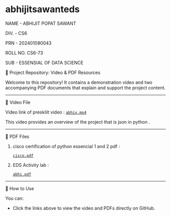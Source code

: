 # abhijitsawanteds

NAME - ABHIJIT POPAT SAWANT

DIV. - CS6

PRN - 202401080043

ROLL NO. CS6-73

SUB - ESSENSIAL OF DATA SCIENCE


📁 Project Repository: Video & PDF Resources

Welcome to this repository! It contains a demonstration video and two accompanying PDF documents that explain and support the project content.

---

 🎥 Video File

 Video link of preskilit video : [`abhiv.mp4`](./abhiv.mp4)  
 
  This video provides an overview of the project that is json in python .

---

📄 PDF Files

1. cisco certification of python essencial 1 and 2 pdf :
   
    [`cisco.pdf`](./cisco.pdf)


3. EDS Activity lab :
   
      [`abhi.pdf`](./abhi.pdf)  


---

📌 How to Use

You can:
- Click the links above to view the video and PDFs directly on GitHub.
